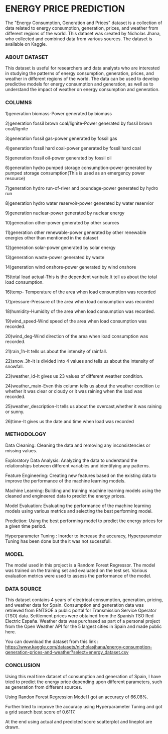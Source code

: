 <h1>ENERGY PRICE PREDICTION</h1>
The "Energy Consumption, Generation and Prices" dataset is a collection of data related to energy consumption, generation, prices, and weather from different regions of the world. This dataset was created by Nicholas Jhana, who collected and combined data from various sources. The dataset is available on Kaggle.

<h3>ABOUT DATASET</h3>
This dataset is useful for researchers and data analysts who are interested in studying the patterns of energy consumption, generation, prices, and weather in different regions of the world. The data can be used to develop predictive models for energy consumption and generation, as well as to understand the impact of weather on energy consumption and generation.

<h3>COLUMNS</h3>

1)generation biomass-Power generated by biomass

2)generation fossil brown coal/lignite-Power generated by fossil brown coal/lignite

3)generation fossil gas-power generated by fossil gas

4)generation fossil hard coal-power generated by fossil hard coal

5)generation fossil oil-power generated by fossil oil

6)generation hydro pumped storage consumption-power generated by pumped storage consumption(This is used as an emergency power resource)

7)generation hydro run-of-river and poundage-power generated by hydro run

8)generation hydro water reservoir-power generated by water reservior

9)generation nuclear-power generated by nuclear energy

10)generation other-power generated by other sources

11)generation other renewable-power generated by other renewable energies other than mentioned in the dataset

12)generation solar-power generated by solar energy

13)generation waste-power generated by waste

14)generation wind onshore-power generated by wind onshore

15)total load actual-This is the dependent varibale.It tell us about the total load consumption.

16)temp- Temperature of the area when load consumption was recorded

17)pressure-Pressure of the area when load consumption was recorded

18)humidity-Humidity of the area when load consumption was recorded.

19)wind_speed-Wind speed of the area when load consumption was recorded.

20)wind_deg-Wind direction of the area when load consumption was recorded.

21)rain_1h-It tells us about the intensity of rainfall.

22)snow_3h-It is divided into 4 values and tells us about the intensity of snowfall.

23)weather_id-It gives us 23 values of different weather condition.

24)weather_main-Even this column tells us about the weather condition i.e whether it was clear or cloudy or it was raining when the load was recorded.

25)weather_description-It tells us about the overcast,whether it was raining or sunny.

26)time-It gives us the date and time when load was recorded

<h3>METHODOLOGY</h3>

Data Cleaning: Cleaning the data and removing any inconsistencies or missing values.

Exploratory Data Analysis: Analyzing the data to understand the relationships between different variables and identifying any patterns.

Feature Engineering: Creating new features based on the existing data to improve the performance of the machine learning models.

Machine Learning: Building and training machine learning models using the cleaned and engineered data to predict the energy prices.

Model Evaluation: Evaluating the performance of the machine learning models using various metrics and selecting the best performing model.

Prediction: Using the best performing model to predict the energy prices for a given time period.

Hyperparameter Tuning : Inorder to increase the accuracy, Hyperparameter Tuning has been done but the it was not sucessfull.

<h3>MODEL</h3>
The model used in this project is a Random Forest Regressor. The model was trained on the training set and evaluated on the test set. Various evaluation metrics were used to assess the performance of the model.

<h3>DATA SOURCE</h3>
This dataset contains 4 years of electrical consumption, generation, pricing, and weather data for Spain. Consumption and generation data was retrieved from ENTSOE a public portal for Transmission Service Operator (TSO) data. Settlement prices were obtained from the Spanish TSO Red Electric España. Weather data was purchased as part of a personal project from the Open Weather API for the 5 largest cities in Spain and made public here.

You can download the dataset from this link : https://www.kaggle.com/datasets/nicholasjhana/energy-consumption-generation-prices-and-weather?select=energy_dataset.csv

<h3>CONCLUSION</h3>
Using this real time dataset of consumption and generation of Spain, I have tried to predict the energy price depending upon different parameters, such as generation from different sources.

Using Randon Forest Regression Model I got an accuracy of 66.08%.

Further tried to improve the accuracy using Hyperparameter Tuning and got a grid search best score of 0.6117.

At the end using actual and predicted score scatterplot and lineplot are drawn.












